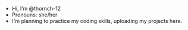 - Hi, I’m @thornch-12
- Pronouns: she/her
- I'm planning to practice my coding skills, uploading my projects here.

<!---
thornch-12/thornch-12 is a ✨ special ✨ repository because its `README.md` (this file) appears on your GitHub profile.
You can click the Preview link to take a look at your changes.
--->
